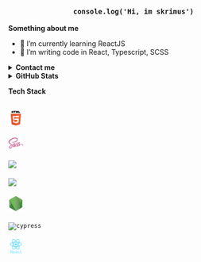 <h3 align="center"> <code>console.log('Hi, im skrimus')</code></h3>

**Something about me**

<ul>
  <li> 🔭 I’m currently learning ReactJS
<li> 🌱 I’m writing code in React, Typescript, SCSS
</ul>

<details><summary><b>Contact me</b></summary>
    <ul>
        <li><strong>Discord: </strong> <code>skrimuś💨#0001</code></li>
        <li><strong>E-mail: </strong> <code>michalikkontakt@gmail.com</code></li>
    </ul>
</details>
<details> <summary> <b> GitHub Stats </b> </summary>
  
![Anurag's GitHub stats](https://github-readme-stats.vercel.app/api?username=skrimusss&show_icons=true)
  
[![Top Langs](https://github-readme-stats.vercel.app/api/top-langs/?username=skrimusss&layout=compact)](https://github.com/anuraghazra/github-readme-stats)
  
</details>

**Tech Stack**

<code>
<img src="https://raw.githubusercontent.com/devicons/devicon/master/icons/html5/html5-original-wordmark.svg" height="30"/>

<img src="https://raw.githubusercontent.com/devicons/devicon/master/icons/sass/sass-original.svg" height="30"/>

<img src="https://upload.wikimedia.org/wikipedia/commons/4/4c/Typescript_logo_2020.svg" height="30">

<img src="https://www.vectorlogo.zone/logos/git-scm/git-scm-icon.svg" height="30"/>

<img src="https://raw.githubusercontent.com/github/explore/80688e429a7d4ef2fca1e82350fe8e3517d3494d/topics/nodejs/nodejs.png" height="30"/>
 
<img src="https://raw.githubusercontent.com/simple-icons/simple-icons/6e46ec1fc23b60c8fd0d2f2ff46db82e16dbd75f/icons/cypress.svg" alt="cypress" height="30"/>

<img src="https://raw.githubusercontent.com/devicons/devicon/master/icons/react/react-original-wordmark.svg" alt="react" width="30"/>

</code>
